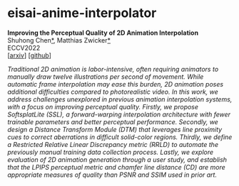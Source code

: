 
eisai-anime-interpolator
========================

**Improving the Perceptual Quality of 2D Animation Interpolation**  
Shuhong Chen[\*](https://shuhongchen.github.io/), Matthias Zwicker[\*](https://www.cs.umd.edu/~zwicker/)  
ECCV2022  
\[[arxiv](https://arxiv.org/abs/2111.12792)\]
\[[github](https://github.com/ShuhongChen/eisai-anime-interpolator)\]  

*Traditional 2D animation is labor-intensive, often requiring animators to manually draw twelve illustrations per second of movement.  While automatic frame interpolation may ease this burden, 2D animation poses additional difficulties compared to photorealistic video.  In this work, we address challenges unexplored in previous animation interpolation systems, with a focus on improving perceptual quality.  Firstly, we propose SoftsplatLite (SSL), a forward-warping interpolation architecture with fewer trainable parameters and better perceptual performance.  Secondly, we design a Distance Transform Module (DTM) that leverages line proximity cues to correct aberrations in difficult solid-color regions.  Thirdly, we define a Restricted Relative Linear Discrepancy metric (RRLD) to automate the previously manual training data collection process.  Lastly, we explore evaluation of 2D animation generation through a user study, and establish that the LPIPS perceptual metric and chamfer line distance (CD) are more appropriate measures of quality than PSNR and SSIM used in prior art.*


